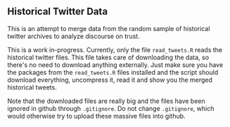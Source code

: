 ## Historical Twitter Data

This is an attempt to merge data from the random sample of historical twitter archives to analyze discourse on trust.

This is a work in-progress. Currently, only the file `read_tweets.R` reads the historical twitter files. This file takes care of downloading the data, so there's no need to download anything externally. Just make sure you have the packages from the `read_tweets.R` files installed and the script should download everything, uncompress it, read it and show you the merged historical tweets.

Note that the downloaded files are really big and the files have been ignored in github through `.gitignore`. Do not change `.gitignore`, which would otherwise try to upload these massive files into github.
